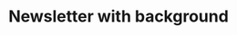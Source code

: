 ---
title: Newsletter with background
category: Marketing
paid: true
isActive: true
ltr: {"react":{"jsxCss":[{"code":"export default () => {\n    return (\n        <section className=\"newsletter-bg-primary\">\n            <div className=\"newsletter-container\">\n                <div className=\"newsletter\">\n                    <div className=\"newsletter-header\">\n                        <h1>\n                            Subscribe to our newsletter\n                        </h1>\n                        <p>\n                            Stay up to date with the roadmap progress, announcements and exclusive discounts feel free to sign up with your email.  \n                        </p>\n                    </div>\n                    <div className=\"newsletter-footer\">\n                        <form \n                            onSubmit={(e) => e.preventDefault()}\n                            className=\"newsletter-form\">\n                            <input \n                                type=\"email\"\n                                placeholder=\"Enter your email\"\n                                className=\"input\"\n                            />\n                            <button\n                                className=\"submit-btn\"\n                            >\n                                Subscribe\n                            </button>\n                        </form>\n                        <p className=\"p-note\">\n                            No spam ever, we are care about the protection of your data.\n                            Read our <a className=\"link\" href=\"javascript:void(0)\"> Privacy Policy </a>\n                        </p>\n                    </div>\n                </div>\n            </div>\n        </section>\n    )\n}","label":"App.jsx"},{"label":"style.css","code":".newsletter-bg-primary {\n  max-width: 1280px;\n  margin: 3rem auto 0px auto;\n}\n.newsletter-bg-primary .newsletter-container {\n  margin: 0px 1rem 0px 1rem;\n  padding: 2rem;\n  border-radius: 0.5rem;\n  background-image: linear-gradient(to top right, #4e54c8, #8f94fb);\n}\n@media (min-width: 640px) {\n  .newsletter-bg-primary .newsletter-container {\n    margin: 0px 2rem 0px 2rem;\n  }\n}\n.newsletter-bg-primary .newsletter-container .newsletter {\n  max-width: 36rem;\n  margin: 0px auto 0px auto;\n}\n.newsletter-bg-primary .newsletter-container .newsletter .newsletter-header {\n  text-align: center;\n}\n.newsletter-bg-primary .newsletter-container .newsletter .newsletter-header > * + * {\n  margin-top: 1rem;\n}\n.newsletter-bg-primary .newsletter-container .newsletter .newsletter-header h1 {\n  font-size: 1.875rem;\n  line-height: 2.25rem;\n  font-weight: 600;\n  color: #FFF;\n  font-weight: 600;\n}\n.newsletter-bg-primary .newsletter-container .newsletter .newsletter-header p {\n  color: #d1d5db;\n  line-height: 1.625;\n}\n.newsletter-bg-primary .newsletter-container .newsletter .newsletter-footer {\n  margin-top: 1.25rem;\n}\n.newsletter-bg-primary .newsletter-container .newsletter .newsletter-footer .newsletter-form {\n  border-radius: 0.375rem;\n  max-width: 28rem;\n  display: flex;\n  align-items: center;\n  justify-content: center;\n  margin: 0px auto 0px auto;\n  padding: 0.25rem;\n  background-color: #FFF;\n}\n.newsletter-bg-primary .newsletter-container .newsletter .newsletter-footer .newsletter-form .input {\n  color: #6b7280;\n  padding: 0.625rem;\n  width: 100%;\n  outline: none;\n}\n.newsletter-bg-primary .newsletter-container .newsletter .newsletter-footer .newsletter-form .submit-btn {\n  padding: 0.625rem;\n  border-radius: 0.375rem;\n  box-shadow: 0 4px 6px -1px #0000001a, 0 2px 4px -2px #0000001a;\n  color: #FFF;\n  background-color: #4f46e5;\n  outline: none;\n}\n.newsletter-bg-primary .newsletter-container .newsletter .newsletter-footer .newsletter-form .submit-btn:focus {\n  box-shadow: none;\n}\n@media (min-width: 640px) {\n  .newsletter-bg-primary .newsletter-container .newsletter .newsletter-footer .newsletter-form .submit-btn {\n    padding: 0.625rem 1.25rem 0.625rem 1.25rem;\n  }\n}\n.newsletter-bg-primary .newsletter-container .newsletter .newsletter-footer .p-note {\n  margin: 0.75rem auto 0px auto;\n  text-align: center;\n  max-width: 32rem;\n  font-size: 15px;\n  color: #d1d5db;\n}\n.newsletter-bg-primary .newsletter-container .newsletter .newsletter-footer .p-note .link {\n  text-decoration: underline;\n}"}],"jsxTail":[{"label":"App.jsx","code":"export default () => {\n\n    return (\n        <section className=\"py-14 max-w-screen-xl mx-auto\">\n            <div className=\"relative overflow-hidden mx-4 px-4 py-14 rounded-2xl bg-blue-600 md:px-8 md:mx-8\">\n                <div className=\"relative z-10 max-w-xl mx-auto sm:text-center\">\n                    <div className=\"space-y-3\">\n\n                        <h3 className=\"text-3xl text-white font-bold\">\n                            Subscribe to our newsletter\n                        </h3>\n                        <p className=\"text-blue-100 leading-relaxed\">\n                            Stay up to date with the roadmap progress, announcements and exclusive discounts feel free to sign up with your email.\n                        </p>\n                    </div>\n                    <div className=\"mt-6\">\n                        <form\n                            onSubmit={(e) => e.preventDefault()}\n                            className=\"flex items-center justify-center bg-white rounded-lg p-1 sm:max-w-md sm:mx-auto\">\n                            <input\n                                type=\"email\"\n                                placeholder=\"Enter your email\"\n                                className=\"text-gray-500 w-full p-2 outline-none\"\n                            />\n                            <button\n                                className=\"p-2 px-3 rounded-lg font-medium text-white bg-blue-600 hover:bg-blue-500 active:bg-blue-700 duration-150 outline-none shadow-md focus:shadow-none sm:px-4\"\n                            >\n                                Subscribe\n                            </button>\n                        </form>\n                        <p className=\"mt-3 max-w-lg text-[15px] text-blue-100 sm:mx-auto\">\n                            No spam ever, we are care about the protection of your data.\n                            Read our <a className=\"underline\" href=\"javascript:void(0)\"> Privacy Policy </a>\n                        </p>\n                    </div>\n                </div>\n                <div className=\"absolute inset-0 w-full h-full\" style={{ background: \"linear-gradient(268.24deg, rgba(59, 130, 246, 0.76) 50%, rgba(59, 130, 246, 0.545528) 80.61%, rgba(55, 48, 163, 0) 117.35%)\" }}></div>\n            </div>\n        </section>\n    )\n}"}]},"preview":"function App() {\n\n    return (\n        <section className=\"py-14 max-w-screen-xl mx-auto\">\n            <div className=\"relative overflow-hidden mx-4 px-4 py-14 rounded-2xl bg-blue-600 md:px-8 md:mx-8\">\n                <div className=\"relative z-10 max-w-xl mx-auto sm:text-center\">\n                    <div className=\"space-y-3\">\n\n                        <h3 className=\"text-3xl text-white font-bold\">\n                            Subscribe to our newsletter\n                        </h3>\n                        <p className=\"text-blue-100 leading-relaxed\">\n                            Stay up to date with the roadmap progress, announcements and exclusive discounts feel free to sign up with your email.\n                        </p>\n                    </div>\n                    <div className=\"mt-6\">\n                        <form\n                            onSubmit={(e) => e.preventDefault()}\n                            className=\"flex items-center justify-center bg-white rounded-lg p-1 sm:max-w-md sm:mx-auto\">\n                            <input\n                                type=\"email\"\n                                placeholder=\"Enter your email\"\n                                className=\"text-gray-500 w-full p-2 outline-none\"\n                            />\n                            <button\n                                className=\"p-2 px-3 rounded-lg font-medium text-white bg-blue-600 hover:bg-blue-500 active:bg-blue-700 duration-150 outline-none shadow-md focus:shadow-none sm:px-4\"\n                            >\n                                Subscribe\n                            </button>\n                        </form>\n                        <p className=\"mt-3 max-w-lg text-[15px] text-blue-100 sm:mx-auto\">\n                            No spam ever, we are care about the protection of your data.\n                            Read our <a className=\"underline\" href=\"javascript:void(0)\"> Privacy Policy </a>\n                        </p>\n                    </div>\n                </div>\n                <div className=\"absolute inset-0 w-full h-full\" style={{ background: \"linear-gradient(268.24deg, rgba(59, 130, 246, 0.76) 50%, rgba(59, 130, 246, 0.545528) 80.61%, rgba(55, 48, 163, 0) 117.35%)\" }}></div>\n            </div>\n        </section>\n    )\n}","vue":{"vueTail":[{"label":"App.vue","code":"<template>\n  <section class=\"mt-12 max-w-screen-xl mx-auto\">\n    <div class=\"mx-4 p-8 rounded-lg bg-gradient-to-tr from-[#4e54c8] to-[#8f94fb] sm:mx-8\">\n        <div class=\"max-w-xl mx-auto\">\n            <div class=\"space-y-4 text-center\">\n\n                <h1 class=\"text-3xl text-white font-semibold\">\n                    Subscribe to our newsletter\n                </h1>\n                <p class=\"text-gray-300 leading-relaxed\">\n                Stay up to date with the roadmap progress, announcements and exclusive discounts feel free to sign up with your email.  \n                </p>\n            </div>\n            <div class=\"mt-5\">\n                <form \n                    class=\"max-w-md mx-auto flex items-center justify-center bg-white rounded-md p-1\">\n                    <input \n                        type=\"email\"\n                        placeholder=\"Enter your email\"\n                        class=\"text-gray-500 w-full p-2.5 outline-none\"\n                    />\n                    <button\n                        class=\"p-2.5 rounded-md text-white bg-indigo-600 outline-none shadow-md focus:shadow-none sm:px-5\"\n                    >\n                        Subscribe\n                    </button>\n                </form>\n                <p class=\"mt-3 mx-auto text-center max-w-lg text-[15px] text-gray-300\">\n                    No spam ever, we are care about the protection of your data. \n                    Read our <a class=\"underline\" href=\"javascript:void(0)\"> Privacy Policy </a>\n                </p>\n            </div>\n        </div>\n    </div>\n  </section>\n</template>"}],"vueCss":[{"label":"App.vue","code":"<template>\n  <section class=\"newsletter-bg-primary\">\n    <div class=\"newsletter-container\">\n        <div class=\"newsletter\">\n            <div class=\"newsletter-header\">\n                <h1>\n                    Subscribe to our newsletter\n                </h1>\n                <p>\n                    Stay up to date with the roadmap progress, announcements and exclusive discounts feel free to sign up with your email.  \n                </p>\n            </div>\n            <div class=\"newsletter-footer\">\n                <form \n                    class=\"newsletter-form\">\n                    <input \n                        type=\"email\"\n                        placeholder=\"Enter your email\"\n                        class=\"input\"\n                    />\n                    <button\n                        class=\"submit-btn\"\n                    >\n                        Subscribe\n                    </button>\n                </form>\n                <p class=\"p-note\">\n                    No spam ever, we are care about the protection of your data.\n                    Read our <a class=\"link\" href=\"javascript:void(0)\"> Privacy Policy </a>\n                </p>\n            </div>\n        </div>\n    </div>\n  </section>\n</template>"},{"code":"  .newsletter-bg-primary {\n  max-width: 1280px;\n  margin: 3rem auto 0px auto;\n  }\n  .newsletter-bg-primary .newsletter-container {\n    margin: 0px 1rem 0px 1rem;\n    padding: 2rem;\n    border-radius: 0.5rem;\n    background-image: linear-gradient(to top right, #4e54c8, #8f94fb);\n  }\n  @media (min-width: 640px) {\n    .newsletter-bg-primary .newsletter-container {\n      margin: 0px 2rem 0px 2rem;\n    }\n  }\n  .newsletter-bg-primary .newsletter-container .newsletter {\n    max-width: 36rem;\n    margin: 0px auto 0px auto;\n  }\n  .newsletter-bg-primary .newsletter-container .newsletter .newsletter-header {\n    text-align: center;\n  }\n  .newsletter-bg-primary .newsletter-container .newsletter .newsletter-header > * + * {\n    margin-top: 1rem;\n  }\n  .newsletter-bg-primary .newsletter-container .newsletter .newsletter-header h1 {\n    font-size: 1.875rem;\n    line-height: 2.25rem;\n    font-weight: 600;\n    color: #FFF;\n    font-weight: 600;\n  }\n  .newsletter-bg-primary .newsletter-container .newsletter .newsletter-header p {\n    color: #d1d5db;\n    line-height: 1.625;\n  }\n  .newsletter-bg-primary .newsletter-container .newsletter .newsletter-footer {\n    margin-top: 1.25rem;\n  }\n  .newsletter-bg-primary .newsletter-container .newsletter .newsletter-footer .newsletter-form {\n    border-radius: 0.375rem;\n    max-width: 28rem;\n    display: flex;\n    align-items: center;\n    justify-content: center;\n    margin: 0px auto 0px auto;\n    padding: 0.25rem;\n    background-color: #FFF;\n  }\n  .newsletter-bg-primary .newsletter-container .newsletter .newsletter-footer .newsletter-form .input {\n    color: #6b7280;\n    padding: 0.625rem;\n    width: 100%;\n    outline: none;\n  }\n  .newsletter-bg-primary .newsletter-container .newsletter .newsletter-footer .newsletter-form .submit-btn {\n    padding: 0.625rem;\n    border-radius: 0.375rem;\n    box-shadow: 0 4px 6px -1px #0000001a, 0 2px 4px -2px #0000001a;\n    color: #FFF;\n    background-color: #4f46e5;\n    outline: none;\n  }\n  .newsletter-bg-primary .newsletter-container .newsletter .newsletter-footer .newsletter-form .submit-btn:focus {\n    box-shadow: none;\n  }\n  @media (min-width: 640px) {\n    .newsletter-bg-primary .newsletter-container .newsletter .newsletter-footer .newsletter-form .submit-btn {\n      padding: 0.625rem 1.25rem 0.625rem 1.25rem;\n    }\n  }\n  .newsletter-bg-primary .newsletter-container .newsletter .newsletter-footer .p-note {\n    margin: 0.75rem auto 0px auto;\n    text-align: center;\n    max-width: 32rem;\n    font-size: 15px;\n    color: #d1d5db;\n  }\n  .newsletter-bg-primary .newsletter-container .newsletter .newsletter-footer .p-note .link {\n    text-decoration: underline;\n  }","label":"style.css"}]}}
rtl: {"react":{"jsxCss":[{"label":"App.jsx","code":"export default () => {\n    return (\n        <section className=\"newsletter-bg-primary\">\n            <div className=\"newsletter-container\">\n                <div className=\"newsletter\">\n                    <div className=\"newsletter-header\">\n                        <h1>\n                            اشترك في نشرتنا الإخبارية\n                        </h1>\n                        <p>\n                            ابق على اطلاع دائم بتقدم خارطة الطريق والإعلانات والخصومات الحصرية لا تتردد في التسجيل باستخدام بريدك الإلكتروني.\n                        </p>\n                    </div>\n                    <div className=\"newsletter-footer\">\n                        <form \n                            onSubmit={(e) => e.preventDefault()}\n                            className=\"newsletter-form\">\n                            <input \n                                type=\"email\"\n                                placeholder=\"إدخل البريد اﻹلكتروني\"\n                                className=\"input\"\n                            />\n                            <button\n                                className=\"submit-btn\"\n                            >\n                                اشتراك\n                            </button>\n                        </form>\n                        <p className=\"p-note\">\n                            لا يوجد بريد عشوائي على الإطلاق ، نحن نهتم بحماية بياناتك.\n                            إقرأ <a className=\"link\" href=\"javascript:void(0)\">  سياسة الخصوصية </a>\n                        </p>\n                    </div>\n                </div>\n            </div>\n        </section>\n    )\n}"},{"label":"style.css","code":".newsletter-bg-primary {\n  max-width: 1280px;\n  margin: 3rem auto 0px auto;\n}\n.newsletter-bg-primary .newsletter-container {\n  margin: 0px 1rem 0px 1rem;\n  padding: 2rem;\n  border-radius: 0.5rem;\n  background-image: linear-gradient(to top right, #4e54c8, #8f94fb);\n}\n@media (min-width: 640px) {\n  .newsletter-bg-primary .newsletter-container {\n    margin: 0px 2rem 0px 2rem;\n  }\n}\n.newsletter-bg-primary .newsletter-container .newsletter {\n  max-width: 36rem;\n  margin: 0px auto 0px auto;\n}\n.newsletter-bg-primary .newsletter-container .newsletter .newsletter-header {\n  text-align: center;\n}\n.newsletter-bg-primary .newsletter-container .newsletter .newsletter-header > * + * {\n  margin-top: 1rem;\n}\n.newsletter-bg-primary .newsletter-container .newsletter .newsletter-header h1 {\n  font-size: 1.875rem;\n  line-height: 2.25rem;\n  font-weight: 600;\n  color: #FFF;\n  font-weight: 600;\n}\n.newsletter-bg-primary .newsletter-container .newsletter .newsletter-header p {\n  color: #d1d5db;\n  line-height: 1.625;\n}\n.newsletter-bg-primary .newsletter-container .newsletter .newsletter-footer {\n  margin-top: 1.25rem;\n}\n.newsletter-bg-primary .newsletter-container .newsletter .newsletter-footer .newsletter-form {\n  border-radius: 0.375rem;\n  max-width: 28rem;\n  display: flex;\n  align-items: center;\n  justify-content: center;\n  margin: 0px auto 0px auto;\n  padding: 0.25rem;\n  background-color: #FFF;\n}\n.newsletter-bg-primary .newsletter-container .newsletter .newsletter-footer .newsletter-form .input {\n  color: #6b7280;\n  padding: 0.625rem;\n  width: 100%;\n  outline: none;\n}\n.newsletter-bg-primary .newsletter-container .newsletter .newsletter-footer .newsletter-form .submit-btn {\n  padding: 0.625rem;\n  border-radius: 0.375rem;\n  box-shadow: 0 4px 6px -1px #0000001a, 0 2px 4px -2px #0000001a;\n  color: #FFF;\n  background-color: #4f46e5;\n  outline: none;\n}\n.newsletter-bg-primary .newsletter-container .newsletter .newsletter-footer .newsletter-form .submit-btn:focus {\n  box-shadow: none;\n}\n@media (min-width: 640px) {\n  .newsletter-bg-primary .newsletter-container .newsletter .newsletter-footer .newsletter-form .submit-btn {\n    padding: 0.625rem 1.25rem 0.625rem 1.25rem;\n  }\n}\n.newsletter-bg-primary .newsletter-container .newsletter .newsletter-footer .p-note {\n  margin: 0.75rem auto 0px auto;\n  text-align: center;\n  max-width: 32rem;\n  font-size: 15px;\n  color: #d1d5db;\n}\n.newsletter-bg-primary .newsletter-container .newsletter .newsletter-footer .p-note .link {\n  text-decoration: underline;\n}"}],"jsxTail":[{"code":"export default () => {\n\n    return (\n        <section className=\"py-14 max-w-screen-xl mx-auto\">\n            <div className=\"relative overflow-hidden mx-4 px-4 py-14 rounded-2xl bg-blue-600 md:px-8 md:mx-8\">\n                <div className=\"relative z-10 max-w-xl mx-auto sm:text-center\">\n                    <div className=\"space-y-3\">\n\n                        <h3 className=\"text-3xl text-white font-bold\">\n                            اشترك في نشرتنا الإخبارية\n                        </h3>\n                        <p className=\"text-blue-100 leading-relaxed\">\n                            ابق على اطلاع دائم بتقدم خارطة الطريق والإعلانات والخصومات الحصرية لا تتردد في التسجيل باستخدام بريدك الإلكتروني.\n                        </p>\n                    </div>\n                    <div className=\"mt-6\">\n                        <form\n                            onSubmit={(e) => e.preventDefault()}\n                            className=\"flex items-center justify-center bg-white rounded-lg p-1 sm:max-w-md sm:mx-auto\">\n                            <input\n                                type=\"email\"\n                                placeholder=\"أدخل البريد اﻹلكتروني\"\n                                className=\"text-gray-500 w-full p-2 outline-none\"\n                            />\n                            <button\n                                className=\"p-2 px-3 rounded-lg font-medium text-white bg-blue-600 hover:bg-blue-500 active:bg-blue-700 duration-150 outline-none shadow-md focus:shadow-none sm:px-4\"\n                            >\n                                اشتراك\n                            </button>\n                        </form>\n                        <p className=\"mt-3 max-w-lg text-[15px] text-blue-100 sm:mx-auto\">\n                            لا يوجد بريد عشوائي على الإطلاق ، نحن نهتم بحماية بياناتك.\n                            إقرأ <a className=\"underline\" href=\"javascript:void(0)\"> سياسة الخصوصية </a>\n                        </p>\n                    </div>\n                </div>\n                <div className=\"absolute inset-0 w-full h-full\" style={{ background: \"linear-gradient(268.24deg, rgba(59, 130, 246, 0.76) 50%, rgba(59, 130, 246, 0.545528) 80.61%, rgba(55, 48, 163, 0) 117.35%)\" }}></div>\n            </div>\n        </section>\n    )\n}","label":"App.jsx"}]},"vue":{"vueCss":[],"vueTail":[]},"preview":"function App() {\n\n    return (\n        <section className=\"py-14 max-w-screen-xl mx-auto\">\n            <div className=\"relative overflow-hidden mx-4 px-4 py-14 rounded-2xl bg-blue-600 md:px-8 md:mx-8\">\n                <div className=\"relative z-10 max-w-xl mx-auto sm:text-center\">\n                    <div className=\"space-y-3\">\n\n                        <h3 className=\"text-3xl text-white font-bold\">\n                            اشترك في نشرتنا الإخبارية\n                        </h3>\n                        <p className=\"text-blue-100 leading-relaxed\">\n                            ابق على اطلاع دائم بتقدم خارطة الطريق والإعلانات والخصومات الحصرية لا تتردد في التسجيل باستخدام بريدك الإلكتروني.\n                        </p>\n                    </div>\n                    <div className=\"mt-6\">\n                        <form\n                            onSubmit={(e) => e.preventDefault()}\n                            className=\"flex items-center justify-center bg-white rounded-lg p-1 sm:max-w-md sm:mx-auto\">\n                            <input\n                                type=\"email\"\n                                placeholder=\"أدخل البريد اﻹلكتروني\"\n                                className=\"text-gray-500 w-full p-2 outline-none\"\n                            />\n                            <button\n                                className=\"p-2 px-3 rounded-lg font-medium text-white bg-blue-600 hover:bg-blue-500 active:bg-blue-700 duration-150 outline-none shadow-md focus:shadow-none sm:px-4\"\n                            >\n                                اشتراك\n                            </button>\n                        </form>\n                        <p className=\"mt-3 max-w-lg text-[15px] text-blue-100 sm:mx-auto\">\n                            لا يوجد بريد عشوائي على الإطلاق ، نحن نهتم بحماية بياناتك.\n                            إقرأ <a className=\"underline\" href=\"javascript:void(0)\"> سياسة الخصوصية </a>\n                        </p>\n                    </div>\n                </div>\n                <div className=\"absolute inset-0 w-full h-full\" style={{ background: \"linear-gradient(268.24deg, rgba(59, 130, 246, 0.76) 50%, rgba(59, 130, 246, 0.545528) 80.61%, rgba(55, 48, 163, 0) 117.35%)\" }}></div>\n            </div>\n        </section>\n    )\n}"}
slug: /newsletters
id: 1d194c33-b62b-43d8-8df0-0f3f45dbf6bd
created_at: 3
---